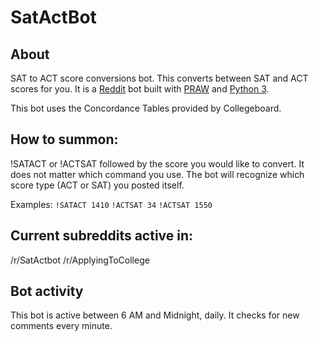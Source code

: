 # SatActBot

## About
SAT to ACT score conversions bot. This converts between SAT and ACT scores for you. It is a [Reddit](https://www.reddit.com/) bot built with [PRAW](http://praw.readthedocs.io/en/latest/) and [Python 3](https://docs.python.org/3/). 

This bot uses the Concordance Tables provided by Collegeboard.

## How to summon:
!SATACT or !ACTSAT followed by the score you would like to convert. It does not matter which command you use. The bot will recognize which score type (ACT or SAT) you posted itself.

Examples:
`!SATACT 1410`
`!ACTSAT 34`
`!ACTSAT 1550`

## Current subreddits active in:
/r/SatActbot
/r/ApplyingToCollege

## Bot activity
This bot is active between 6 AM and Midnight, daily. It checks for new comments every minute.
